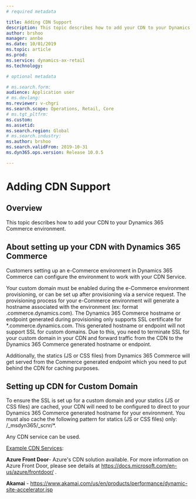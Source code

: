 ```yaml
---
# required metadata

title: Adding CDN Support
description: This topic describes how to add your CDN to your Dynamics 365 Commerce environment.
author: brshoo
manager: annbe
ms.date: 10/01/2019
ms.topic: article
ms.prod: 
ms.service: dynamics-ax-retail
ms.technology: 

# optional metadata

# ms.search.form: 
audience: Application user
# ms.devlang: 
ms.reviewer: v-chgri
ms.search.scope: Operations, Retail, Core
# ms.tgt_pltfrm: 
ms.custom: 
ms.assetid: 
ms.search.region: Global
# ms.search.industry: 
ms.author: brshoo
ms.search.validFrom: 2019-10-31
ms.dyn365.ops.version: Release 10.0.5

---
```


# Adding CDN Support

## Overview

This topic describes how to add your CDN to your Dynamics 365 Commerce environment. 

## About setting up your CDN with Dynamics 365 Commerce

Customers setting up an e-Commerce environment in Dynamics 365 Commerce can configure the environment to work with your CDN Service. 

Your custom domain must be enabled during the e-Commerce environment provisioning, or can be set up after provisioning via a service request. The provisioning process for your e-Commerce environment will generate a hostname associated with the environment (ex: format <e-commerce-tenant-name>.commerce.dynamics.com). The Dynamics 365 Commerce hostname or endpoint generated during provisioning only supports SSL certificate for *.commerce.dynamics.com. This generated hostname or endpoint will not support SSL for custom domains. Due to this, you need to terminate SSL for your custom domain in your CDN and forward traffic from the CDN to the Dynamics 365 Commerce generated hostname or endpoint. 
  
Additionally, the statics (JS or CSS files) from Dynamics 365 Commerce will get served from the Commerce generated endpoint which you need to put behind the CDN for caching purposes.

## Setting up CDN for Custom Domain

To ensure the SSL is set up for a custom domain and your statics (JS or CSS files) are cached, your CDN will need to be configured to direct to your Dynamics 365 Commerce generated hostname for your environment. You must also cache the following pattern for statics (JS or CSS files) only: /_msdyn365/_scnr/*.

Any CDN service can be used. 

<u>Example CDN Services</u>: 

**Azure Front Door**- Azure's CDN solution available. For more information on Azure Front Door, please see details at https://docs.microsoft.com/en-us/azure/frontdoor/ .

**Akamai** - https://www.akamai.com/us/en/products/performance/dynamic-site-accelerator.jsp



